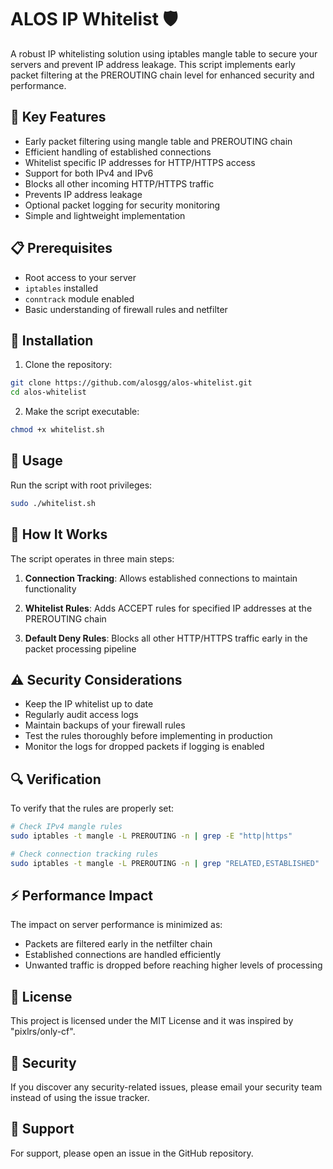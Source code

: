# ALOS IP Whitelist 🛡️

A robust IP whitelisting solution using iptables mangle table to secure your servers and prevent IP address leakage. This script implements early packet filtering at the PREROUTING chain level for enhanced security and performance.

## 🔑 Key Features

- Early packet filtering using mangle table and PREROUTING chain
- Efficient handling of established connections
- Whitelist specific IP addresses for HTTP/HTTPS access
- Support for both IPv4 and IPv6
- Blocks all other incoming HTTP/HTTPS traffic
- Prevents IP address leakage
- Optional packet logging for security monitoring
- Simple and lightweight implementation

## 📋 Prerequisites

- Root access to your server
- `iptables` installed
- `conntrack` module enabled
- Basic understanding of firewall rules and netfilter

## 🚀 Installation

1. Clone the repository:
```bash
git clone https://github.com/alosgg/alos-whitelist.git
cd alos-whitelist
```

2. Make the script executable:
```bash
chmod +x whitelist.sh
```

## 🔧 Usage

Run the script with root privileges:
```bash
sudo ./whitelist.sh
```

## 📝 How It Works

The script operates in three main steps:

1. **Connection Tracking**: Allows established connections to maintain functionality

2. **Whitelist Rules**: Adds ACCEPT rules for specified IP addresses at the PREROUTING chain

3. **Default Deny Rules**: Blocks all other HTTP/HTTPS traffic early in the packet processing pipeline

## ⚠️ Security Considerations

- Keep the IP whitelist up to date
- Regularly audit access logs
- Maintain backups of your firewall rules
- Test the rules thoroughly before implementing in production
- Monitor the logs for dropped packets if logging is enabled

## 🔍 Verification

To verify that the rules are properly set:

```bash
# Check IPv4 mangle rules
sudo iptables -t mangle -L PREROUTING -n | grep -E "http|https"

# Check connection tracking rules
sudo iptables -t mangle -L PREROUTING -n | grep "RELATED,ESTABLISHED"
```

## ⚡ Performance Impact

The impact on server performance is minimized as:
- Packets are filtered early in the netfilter chain
- Established connections are handled efficiently
- Unwanted traffic is dropped before reaching higher levels of processing

## 📄 License

This project is licensed under the MIT License and it was inspired by "pixlrs/only-cf".

## 🔐 Security

If you discover any security-related issues, please email your security team instead of using the issue tracker.

## 💬 Support

For support, please open an issue in the GitHub repository.